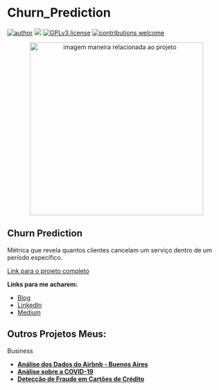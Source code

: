 # Churn_Prediction

[![author](https://img.shields.io/badge/author-Thais.Helena-red.svg)](https://www.linkedin.com/in/thais-helena-palma-9021a183/) [![](https://img.shields.io/badge/python-3.7+-blue.svg)](https://www.python.org/downloads/release/python-365/) [![GPLv3 license](https://img.shields.io/badge/License-GPLv3-blue.svg)](http://perso.crans.org/besson/LICENSE.html) [![contributions welcome](https://img.shields.io/badge/contributions-welcome-brightgreen.svg?style=flat)](https://github.com/rafaelnduarte/portfolio/issues)

<p align="center">
  <img src="https://img.freepik.com/free-photo/business-concept-with-graphic-holography_23-2149160928.jpg?w=1380&t=st=1700074995~exp=1700075595~hmac=28429081668715d58aeda46e7da1b90ab31363643c8288d735a1612fa17e57d0" alt="imagem maneira relacionada ao projeto"height=400px >
</p>

## Churn Prediction

Métrica que revela quantos clientes cancelam um serviço dentro de um período específico.

[Link para o projeto completo]([https://github.com/Tha-Helena/Analise_fraude_cartoes_de_credito/blob/main/Projeto_03_Detec%C3%A7%C3%A3o_de_Fraude_em_Cart%C3%B5es_de_Cr%C3%A9dito.ipynb](https://github.com/Tha-Helena/Churn_Prediction/blob/main/Projeto_04_Churn_Prediction_para_uma_empresa_de_Telecomunica%C3%A7%C3%B5es.ipynb))

**Links para me acharem:**
* [Blog](https://github.com/Tha-Helena)
* [LinkedIn](https://www.linkedin.com/in/thais-helena-palma-9021a183/)
* [Medium](https://medium.com/@thais.helena.palma)





## Outros Projetos Meus:

Business
* **[Análise dos Dados do Airbnb - Buenos Aires](https://tinyurl.com/3sndvmkp)**
* **[Análise sobre a COVID-19](https://tinyurl.com/yuzycjhh)**
* **[Detecção de Fraude em Cartões de Crédito](https://tinyurl.com/4wxt73rx)**

